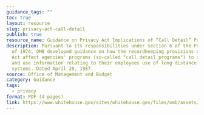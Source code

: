 ```yaml
---
guidance_tags: ""
toc: true
layout: resource
slug: privacy-act-call-detail
publish: true
resource_name: Guidance on Privacy Act Implications of “Call Detail” Programs
description: Pursuant to its responsibilities under section 6 of the Privacy Act
  of 1974, OMB developed guidance on how the recordkeeping provisions of that
  Act affect agencies' programs (so-called "call detail programs") to collect
  and use information relating to their employees use of long distance telephone
  systems. Dated April 20, 1987.
source: Office of Management and Budget
category: Guidance
tags:
  - privacy
format: PDF (4 pages)
link: https://www.whitehouse.gov/sites/whitehouse.gov/files/omb/assets/OMB/inforeg/guidance_privacy_act.pdf
---
```

